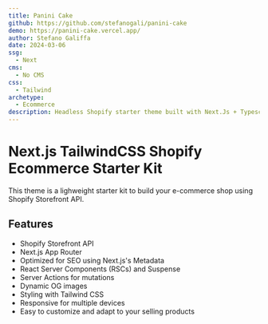 ```yaml
---
title: Panini Cake
github: https://github.com/stefanogali/panini-cake
demo: https://panini-cake.vercel.app/
author: Stefano Galiffa
date: 2024-03-06
ssg:
  - Next
cms:
  - No CMS
css:
  - Tailwind
archetype:
  - Ecommerce
description: Headless Shopify starter theme built with Next.Js + Typescript + Tailwindcss + Shopify.
---
```


# Next.js TailwindCSS Shopify Ecommerce Starter Kit

This theme is a lighweight starter kit to build your e-commerce shop using Shopify Storefront API.

## Features

- Shopify Storefront API
- Next.js App Router
- Optimized for SEO using Next.js's Metadata
- React Server Components (RSCs) and Suspense
- Server Actions for mutations
- Dynamic OG images
- Styling with Tailwind CSS
- Responsive for multiple devices
- Easy to customize and adapt to your selling products
